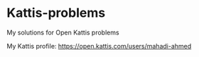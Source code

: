 # Kattis-problems
My solutions for Open Kattis problems

My Kattis profile: https://open.kattis.com/users/mahadi-ahmed
